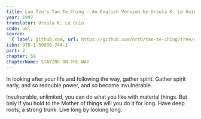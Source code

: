 ```yaml
---
title: Lao Tzu's Tao Te Ching - An English Version by Ursula K. Le Guin
year: 1997
translator: Ursula K. Le Guin
code: ukl
source:
  { label: github.com, url: https://github.com/nrrb/tao-te-ching/tree/master }
isbn: 978-1-59030-744-1
part: 2
chapter: 59
chapterName: STAYING ON THE WAY
---
```

In looking after your life and following the way,
gather spirit.
Gather spirit early,
and so redouble power,
and so become invulnerable.

Invulnerable, unlimited,
you can do what you like with material things.
But only if you hold to the Mother of things
will you do it for long.
Have deep roots, a strong trunk.
Live long by looking long.